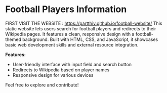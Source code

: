 # Football Players Information
FIRST VISIT THE WEBSITE : https://partthiv.github.io/football-website/
This static website lets users search for football players and redirects to their Wikipedia pages. It features a clean, responsive design with a football-themed background. Built with HTML, CSS, and JavaScript, it showcases basic web development skills and external resource integration.

**Features:**
- User-friendly interface with input field and search button
- Redirects to Wikipedia based on player names
- Responsive design for various devices

Feel free to explore and contribute!
